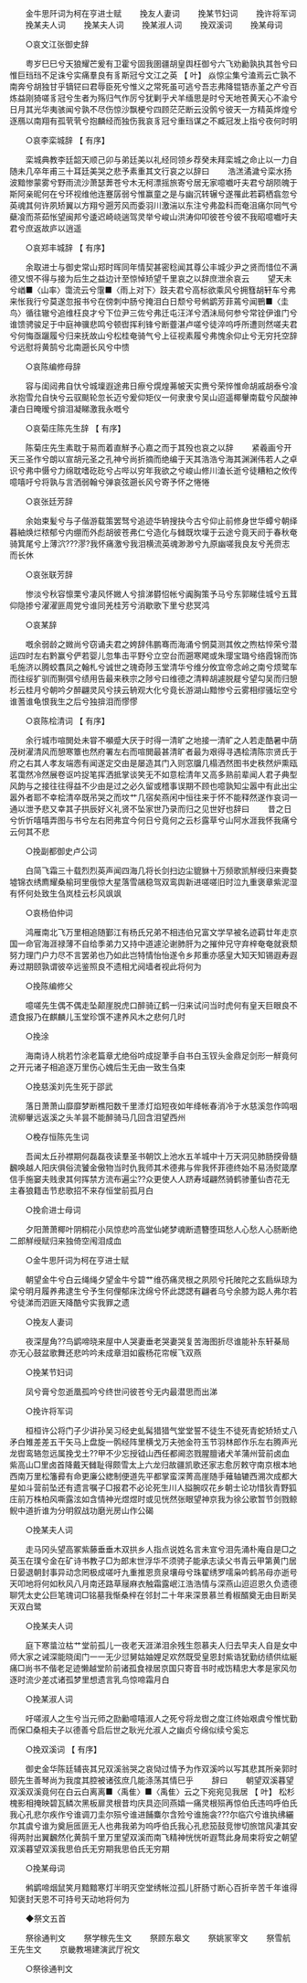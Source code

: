 <!-- { "loadSidebar": true } -->
　　金牛思阡词为柯在亨进士赋 
　　挽友人妻词 
　　挽某节妇词 
　　挽许将军词 
　　挽某夫人词 
　　挽某夫人词 
　　挽某淑人词 
　　挽双溪词 
　　挽某母词 

　　○哀文江张御史辞 

　　粤岁巳巳兮天狼耀芒爰有卫霍兮固我圉疆胡皇舆枉御兮六飞劝勷孰执其咎兮曰惟巨珰珰不足诛兮实痛羣良有豸斯冠兮文江之英 【 叶】 焱惊尘集兮溘焉云亡孰不南奔兮胡独甘乎镝铓曰君辱臣死兮惟义之常死虽可逃兮吾志弗降锟铻赤堇之产兮百炼益刚猗嗟豸冠兮生者为殇归气作厉兮犹剿乎犬羊缅思是时兮天地苍黄天心不渝兮日月其光华夷骇闻兮孰不尽伤惊沙飘梗兮四顾茫茫断云没鹘兮彼天一方精英烨煌兮逐鴈以南翔有孤茕茕兮抱麟经而独伤我哀豸冠兮重珰谋之不臧冠发上指兮夜何时明 

　　○哀李栾城辞 【 有序】 

　　栾城典教李廷韶天顺己卯与弟廷美以礼经同领乡荐癸未拜栾城之命止以一力自随未几卒年甫三十耳廷美哭之悲予素重其文行哀之以辞曰 
　　浩溔潏濊兮栾水扬波黯惨蒙雾兮野雨流沙萧瑟莾苍兮木无柯漂摇旅寄兮居无家噫嚱吁夫君兮胡陨魄于斯阿亲昵何在兮环视维他连蹇孱弱兮惟赢童之是与幽沉转辗兮遂罹此若羁栖翕忽兮英魂其何许夙矫翼以方翔兮遡芳风而委羽川激湍以东注兮弗盈科而奄沮痛尔同气兮蘗飡而茶茹怅望闽邦兮逶迟崎峣遄驾灵举兮峻山洪涛仰叩彼苍兮彼不我昭噫嚱吁夫君兮庶返故庐以逍遥 

　　○哀郑丰城辞 【 有序】 

　　余取进士与御史常山郑时晖同年情契甚密稔闻其尊公丰城少尹之贤而惜位不满德又恨不得与接为后生之益边计至惊悼矫望千里哀之以辞庶泄余哀云 
　　望天未兮崷■〈山率〉霭流云兮霮■〈雨上对下〉跂夫君兮高标欲乘风兮拥篲胡轩车兮弗来怅我行兮莫遂忽报书兮在傍刺中肠兮掩泪白日颓兮号鸺鹠芳菲蔫兮闻鷤■〈圭鸟〉循往辙兮追维枉良才兮下位尹三佐兮弗迁屯汪洋兮洒沬局何参兮常铨伊谁门兮谁馈骋骏足于中庭神骥悲鸣兮顿辔挥利锋兮断虀湛卢嗟兮徒淬呜呼所遭则然嗟夫君兮何悔亟躧履兮归来抚故山兮松桂奄骑气兮上征视素履兮弗愧余仰止兮无穷托空辞兮远慰将黄鹄兮北南遡长风兮中愦 

　　○哀陈编修母辞 

　　容与闺闼弗自忕兮城壈遐途弗日瘵兮熀煌茀帔天实赉兮荣悴惟命胡戚胡泰兮飡氷抱雪允自快兮云驭颷轮忽长迈兮爰仰矩仪一何隶隶兮吴山迢遥椰轝南载兮风酸神凄白日晻暧兮揜泪凝睇激我永嘅兮 

　　○哀菊庄陈先生辞 【 有序】 

　　陈菊庄先生素耽于易而着直觧予心嘉之而于其殁也哀之以辞 
　　紧羲画兮开天三圣作兮朗以宣胡元圣之孔神兮尚折摘而绝编于天其浩浩兮海其渊渊伟若人之卓识兮弗中慑兮力绵耽嗜矻矻兮占哔以穷年我欲之兮峻山修川溘长逝兮徒糟粕之攸传噫嘻吁兮将孰与言洒弱翰兮弹哀弦遡长风兮寄予怀之惓惓 

　　○哀张廷芳辞 

　　余始束髪兮与子偕游载策罢驽兮追迹华辀搜抉今古兮仰止前修身世华蟫兮朝绎暮紬焕烂秾郁兮内绷而外彪胡彼苍弗仁兮造化与雠既坎壈于云途兮竟天阏于春秋奄骑箕尾兮上薄泬???漻?我怀痛激兮我泪横流英魂渺渺兮九原幽嗟我良友兮羌赍志而长休 

　　○哀张联芳辞 

　　惨淡兮秋容懔栗兮凄风怀媺人兮揜涕欎怊帐兮阗胸策予马兮东郭睇佳城兮五茸仰隐掺兮濯濯匪周党兮谁同羌桂芳兮消歇歌下里兮悲冥鸿 

　　○哀某辞 

　　嘅余弱龄之媺尚兮窃诵夫君之姱辞伟鹏骞而海涌兮惘莫测其攸之煦枯悴荣兮潜运四时左右黔赢兮俨若婴儿忽隼击平野兮立空台而遡寒飔或朱璎宝璐兮络霞锦而饰毛施济以腾蛟翥凤之翰札兮诚世之瑰奇陟玉堂清华兮维分攸宜帝念岭之南兮烦鹭车而往绥犷驯而猘弭兮绩用告最来秩宗之陟兮曰维德之清粹胡遽脱屣兮望勾吴而归憩杉云桂月兮朝吟夕醉翩灵风兮挟云辀观大化兮竟长游湖山黯惨兮云雾相缪骚坛空兮谁蓍谁龟恨我生之后兮独揜泪而憀憀 

　　○哀陈桧清词 【 有序】 

　　余行城市喧閧处未甞不嚬蹙大厌于时得一清旷之地接一清旷之人若走酷暑中荫茂树濯清风而憩寒簟也然府署左右而喧閧最甚清旷者最为艰得寻遇桧清陈宗贤氏于府之右其人孝友端悫有闻遂定交由是屡造其门入则窓牖几榻洒然图书史秩然炉熏瓯茗霭然冷然展卷讴吟捉笔挥洒抵掌谈笑无不如意桧清年又高多熟前辈闻人君子典型风韵与之接往往得益不少由是过之必久留或稽事误期不顾也噫孰知尘嚣中有此出尘嚣外者耶不幸桧清卒既吊哭之而坟艹几宿矣燕闲中恒往来于怀不能释然遂作哀词一通以泄予悲又幸其子拱辰好义礼贤不坠家世乃录而归之见世好也辞曰 
　　昔之日兮忻忻嘻嘻弄图与书兮左右罔弗宜今何日兮竟何之云杉露草兮山阿水涯我怀我痛兮云何其不悲 

　　○挽副都御史卢公词 

　　白简飞霜三十载烈烈英声闻四海几将长剑扫边尘貔貅十万频歌凯觧绶归来賷婺墟锦衣绣廌耀桑榆珂里俄惊大星落雪飊稳驾双鸾舆新进嗟嗟旧时泣九重褒章紫泥湿有怀何处致生刍岚桂云杉风飒飒 

　　○哀杨伯仲词 

　　鸿雁南北飞万里相追随鄞江有杨氏兄弟不相违伯兄富文学早被名迹羁廿年走京国一命官海涯禄薄不自给季弟力又持中道遽沦谢肺肝为之摧仲兄守弃梓奄奄就衰颓努力理门户力尽不言罢弟也乃如此岂特情怡怡遂令乡邦重亦感皇大知天知锡遐寿遐寿过期颐孰谓彼卒远鉴照良不遗相尤阋墙者视此将何为 

　　○挽陈编修父 

　　噫嗟先生偶不偶走坠颠崖脱虎口醉骑辽鹤一归来试问当时虎何有皇天巨眼良不遗食报乃在麒麟儿玉堂珍馔不逮养风木之悲何几时 

　　○挽涂 

　　海南诗人桃若竹涂老篇章尤绝俗吟成捉茟手自书白玉钗头金鼎足剑形一觧竟何之开元诸子相追逐万里伤心媿后生无由一致生刍束 

　　○挽慈溪刘先生死于邵武 

　　落日萧萧山靡靡梦断樵阳数千里潻灯焰短夜如年绛帐春消冷于水慈溪忽作鸣咽流柳轝远返溪之头羊昙不能醉骑马几回含泪望西州 

　　○梚存恒陈先生词 

　　吾闻太丘孙襟期何磊磊夜读羣圣书朝饮上池水五羊城中十万天洞见肺肠揬骨髓飜唤越人阳庆俱俗流饕金傲物当时仇我师其术德弗与侔我怀菲德终始不易汤熨箴摩信手施窭夫贱隶其何挥禁方流布遍尘??众更使人人跻寿域翩然骑鹤骖董仙杏花无主春狼籍击节悲歌招不来存恒堂前孤月白 

　　○挽俞进士母词 

　　夕阳萧萧椰叶阴桐花小凤惊悲吟高堂仙姥梦魂断遗簪堕珥愁人心愁人心肠断绝二郎觧绶赋归来独倚空闱泪成血 

　　○金牛思阡词为柯在亨进士赋 

　　朝望金牛兮白云绳绳夕望金牛兮碧艹维芿痛灵根之夙陨兮托陂陀之玄扃纵琼为梁兮明月履养弗逮生兮予生何俚郁床沈绵兮怀此諰諰有翩者乌兮余膝为跽人弗尔若兮徒涕而泗匪天降酷兮实我罪之遗 

　　○挽友人妻词 

　　夜深屋角??鸟鹠啼晓来屋中人哭妻垂老哭妻哭复苦海图折尽谁能补东轩棊局亦无心鼓盆歌舞还悲吟吟未成章泪如霰杨花帘幙飞双燕 

　　○挽某节妇词 

　　凤兮膏兮忽逝凰孤吟兮终世问彼苍兮无内最潜思而出涕 

　　○挽许将军词 

　　桓桓许公将门子少讲孙吴习经史虬髯猎猎气堂堂誓不徒生不徒死青蛇矫矫丈八矛白雉差差五干矢马上盘旋一鹘经阵里横戈万夫弛金符玉节羽林郎作乐左右腾声光龙辔鸾辂忽远属挽戈土??甲不少忘授钺山西任都阃恣戮腥膻诸犬羊蒲州营前卤血紫高山□里卤首降戴天雠耻得颇雪太上六龙归故疆凯歌还家志愈厉敕守南京根本地西南万里松籓彛有命更廉公緫制便道先平都掌蛮深菁高崖随手薙轴辘西溯次成都大星如斗营前坠还有遗言嘱子□报君不必论死生川人搤腕叹花乡朝士论功惜狄青野狐庄前万株柏风嘶露泫如含情神光煜煜时或见恍然张眼望神京我为徐公歌暂节剑戮鲸鲵中道折谁为分明叙战功磨光房山作公碣 

　　○挽某夫人词 

　　走马冈头望高冢紫藤垂垂木双拱乡人指点说姓名言未宣兮泪先涌朴庵自是□之英玉在璞兮金在矿诗书教子□为郎末世浮华不须骋子能承志读父书青云甲第黄门居日晏退朝封事异动念罔极成嗟吁九重推恩贲泉壤母兮珠翟绣罗嚅枭吟鹤吊母亦逝号天叩地将何如秋风八月南还路草屦麻衣触霜露岷江浩浩情与深燕山迢迢恩久负遗德聊凭太史公巨笔瑰词□铭墓我惭桑梓在邻封二十年来深景慕兰肴椒醑奠无由目断吴天双白鹭 

　　○挽某夫人词 

　　庭下寒螀泣枯艹堂前孤儿一夜老天涯涕泪余残生怨慕夫人归去早夫人自是女中师大家之诫深能晓闺门一一无少愆舅姑妯娌足欢然既受皇恩封紫诰犹勤纺绩供纮綖痛□尚书不偕老足迹懒越堂阶前诸孤食禄居京国只寄音书时戒饬精忠大孝是家风勿逐时流少差忒诸孤梦里想遗言乳鸟惊啼霜月白 

　　○挽某淑人词 

　　吁嗟淑人之生兮当元师之劻勷噫嘻淑人之死兮将龙辔之度江终始艰虞兮惟忧勤而保□桑相夫子以德善兮启后世之耿光允淑人之幽贞兮绵似续兮奚忘 

　　○挽双溪词 【 有序】 

　　御史金华陈廷辅丧其兄双溪翁哭之哀恸过情予为作双溪吟以写其悲其所亲郭时颐先生善琴尚为我度其腔被诸弦庶几能涤荡其情巳乎 
　　辞曰 
　　朝望双溪暮望双溪双溪竟何在白云白离离■〈禹隹〉■〈禹隹〉云之下宛宛见我居 【 叶】 松杉槐影相掩映碧瓦鳞次黑板扉灵根昔均庆具迩同燕嬉一痛灵根殒再惊伯氏违呜呼伯氏我心孔悲尔疾作兮谁调刀圭尔殒兮谁进餔麋尔含殓兮谁施衾???尔临穴兮谁执绋纚尔其虞兮谁为奠巵匜匪无人也弗我弟为呜呼伯氏我心孔悲笳鼓竞惨切旅馆风凄其安得两肘出翼飜然化黄鹄千里万里望双溪而南飞精神恍恍听遐骛此身局束将安之朝望双溪暮望双溪我思伯氏无穷期我思伯氏无穷期 

　　○挽某母词 

　　鸺鹠啼烟鼠笑月黯黯寒灯半明灭空堂绣帐泣孤儿肝肠寸断心百折辛苦千年谁得知褒封天恩不可持号天动地将何为 

　　◆祭文五首 

　　祭徐通判文 
　　祭学稼先生文 
　　祭顾东皋文 
　　祭姚冡宰文 
　　祭雪航王先生文 
　　京畿教埸建演武厅祝文 

　　○祭徐通判文 

